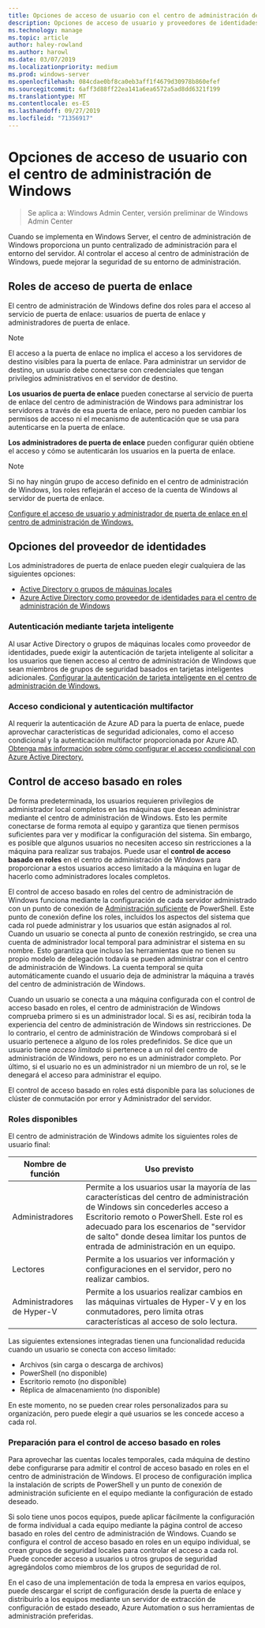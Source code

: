 ```yaml
---
title: Opciones de acceso de usuario con el centro de administración de Windows
description: Opciones de acceso de usuario y proveedores de identidades con el centro de administración de Windows (Project Honolulu)
ms.technology: manage
ms.topic: article
author: haley-rowland
ms.author: harowl
ms.date: 03/07/2019
ms.localizationpriority: medium
ms.prod: windows-server
ms.openlocfilehash: 084cdae0bf8ca0eb3aff1f4679d30978b860efef
ms.sourcegitcommit: 6aff3d88ff22ea141a6ea6572a5ad8dd6321f199
ms.translationtype: MT
ms.contentlocale: es-ES
ms.lasthandoff: 09/27/2019
ms.locfileid: "71356917"
---
```

# <a name="user-access-options-with-windows-admin-center"></a>Opciones de acceso de usuario con el centro de administración de Windows

>Se aplica a: Windows Admin Center, versión preliminar de Windows Admin Center

Cuando se implementa en Windows Server, el centro de administración de Windows proporciona un punto centralizado de administración para el entorno del servidor. Al controlar el acceso al centro de administración de Windows, puede mejorar la seguridad de su entorno de administración.

## <a name="gateway-access-roles"></a>Roles de acceso de puerta de enlace

El centro de administración de Windows define dos roles para el acceso al servicio de puerta de enlace: usuarios de puerta de enlace y administradores de puerta de enlace.

> [!NOTE]
> El acceso a la puerta de enlace no implica el acceso a los servidores de destino visibles para la puerta de enlace. Para administrar un servidor de destino, un usuario debe conectarse con credenciales que tengan privilegios administrativos en el servidor de destino.

**Los usuarios de puerta de enlace** pueden conectarse al servicio de puerta de enlace del centro de administración de Windows para administrar los servidores a través de esa puerta de enlace, pero no pueden cambiar los permisos de acceso ni el mecanismo de autenticación que se usa para autenticarse en la puerta de enlace.

**Los administradores de puerta de enlace** pueden configurar quién obtiene el acceso y cómo se autenticarán los usuarios en la puerta de enlace.

>[!NOTE]
> Si no hay ningún grupo de acceso definido en el centro de administración de Windows, los roles reflejarán el acceso de la cuenta de Windows al servidor de puerta de enlace. 

[Configure el acceso de usuario y administrador de puerta de enlace en el centro de administración de Windows.](../configure/user-access-control.md)

## <a name="identity-provider-options"></a>Opciones del proveedor de identidades

Los administradores de puerta de enlace pueden elegir cualquiera de las siguientes opciones:

 - [Active Directory o grupos de máquinas locales](../configure/user-access-control.md#active-directory-or-local-machine-groups)
 - [Azure Active Directory como proveedor de identidades para el centro de administración de Windows](../configure/user-access-control.md#azure-active-directory)


### <a name="smartcard-authentication"></a>Autenticación mediante tarjeta inteligente

Al usar Active Directory o grupos de máquinas locales como proveedor de identidades, puede exigir la autenticación de tarjeta inteligente al solicitar a los usuarios que tienen acceso al centro de administración de Windows que sean miembros de grupos de seguridad basados en tarjetas inteligentes adicionales. [Configurar la autenticación de tarjeta inteligente en el centro de administración de Windows.](../configure/user-access-control.md#active-directory-or-local-machine-groups)

### <a name="conditional-access-and-multi-factor-authentication"></a>Acceso condicional y autenticación multifactor

Al requerir la autenticación de Azure AD para la puerta de enlace, puede aprovechar características de seguridad adicionales, como el acceso condicional y la autenticación multifactor proporcionada por Azure AD. [Obtenga más información sobre cómo configurar el acceso condicional con Azure Active Directory.](https://docs.microsoft.com/azure/active-directory/active-directory-conditional-access-azure-portal-get-started)

## <a name="role-based-access-control"></a>Control de acceso basado en roles

De forma predeterminada, los usuarios requieren privilegios de administrador local completos en las máquinas que desean administrar mediante el centro de administración de Windows.
Esto les permite conectarse de forma remota al equipo y garantiza que tienen permisos suficientes para ver y modificar la configuración del sistema.
Sin embargo, es posible que algunos usuarios no necesiten acceso sin restricciones a la máquina para realizar sus trabajos.
Puede usar el **control de acceso basado en roles** en el centro de administración de Windows para proporcionar a estos usuarios acceso limitado a la máquina en lugar de hacerlo como administradores locales completos.

El control de acceso basado en roles del centro de administración de Windows funciona mediante la configuración de cada servidor administrado con un punto de conexión de [Administración suficiente](https://aka.ms/jeadocs) de PowerShell.
Este punto de conexión define los roles, incluidos los aspectos del sistema que cada rol puede administrar y los usuarios que están asignados al rol.
Cuando un usuario se conecta al punto de conexión restringido, se crea una cuenta de administrador local temporal para administrar el sistema en su nombre.
Esto garantiza que incluso las herramientas que no tienen su propio modelo de delegación todavía se pueden administrar con el centro de administración de Windows.
La cuenta temporal se quita automáticamente cuando el usuario deja de administrar la máquina a través del centro de administración de Windows.

Cuando un usuario se conecta a una máquina configurada con el control de acceso basado en roles, el centro de administración de Windows comprueba primero si es un administrador local.
Si es así, recibirán toda la experiencia del centro de administración de Windows sin restricciones.
De lo contrario, el centro de administración de Windows comprobará si el usuario pertenece a alguno de los roles predefinidos.
Se dice que un usuario tiene *acceso limitado* si pertenece a un rol del centro de administración de Windows, pero no es un administrador completo.
Por último, si el usuario no es un administrador ni un miembro de un rol, se le denegará el acceso para administrar el equipo.

El control de acceso basado en roles está disponible para las soluciones de clúster de conmutación por error y Administrador del servidor.

### <a name="available-roles"></a>Roles disponibles

El centro de administración de Windows admite los siguientes roles de usuario final:

Nombre de función | Uso previsto
----------|-------------
Administradores | Permite a los usuarios usar la mayoría de las características del centro de administración de Windows sin concederles acceso a Escritorio remoto o PowerShell. Este rol es adecuado para los escenarios de "servidor de salto" donde desea limitar los puntos de entrada de administración en un equipo.
Lectores | Permite a los usuarios ver información y configuraciones en el servidor, pero no realizar cambios.
Administradores de Hyper-V | Permite a los usuarios realizar cambios en las máquinas virtuales de Hyper-V y en los conmutadores, pero limita otras características al acceso de solo lectura.

Las siguientes extensiones integradas tienen una funcionalidad reducida cuando un usuario se conecta con acceso limitado:

- Archivos (sin carga o descarga de archivos)
- PowerShell (no disponible)
- Escritorio remoto (no disponible)
- Réplica de almacenamiento (no disponible)

En este momento, no se pueden crear roles personalizados para su organización, pero puede elegir a qué usuarios se les concede acceso a cada rol.

### <a name="preparing-for-role-based-access-control"></a>Preparación para el control de acceso basado en roles

Para aprovechar las cuentas locales temporales, cada máquina de destino debe configurarse para admitir el control de acceso basado en roles en el centro de administración de Windows.
El proceso de configuración implica la instalación de scripts de PowerShell y un punto de conexión de administración suficiente en el equipo mediante la configuración de estado deseado.

Si solo tiene unos pocos equipos, puede aplicar fácilmente la configuración de forma individual a cada equipo mediante la página control de acceso basado en roles del centro de administración de Windows.
Cuando se configura el control de acceso basado en roles en un equipo individual, se crean grupos de seguridad locales para controlar el acceso a cada rol.
Puede conceder acceso a usuarios u otros grupos de seguridad agregándolos como miembros de los grupos de seguridad de rol.

En el caso de una implementación de toda la empresa en varios equipos, puede descargar el script de configuración desde la puerta de enlace y distribuirlo a los equipos mediante un servidor de extracción de configuración de estado deseado, Azure Automation o sus herramientas de administración preferidas.
